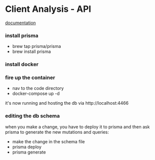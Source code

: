 # Client Analysis - API

[documentation](./api-documentation.md)

### install prisma
- brew tap prisma/prisma
- brew install prisma

### install docker

### fire up the container
- nav to the code directory
- docker-compose up -d

it's now running and hosting the db via http://localhost:4466


### editing the db schema
when you make a change, you have to deploy it to prisma and then ask prisma to generate the new mutations and queries:
- make the change in the schema file
- prisma deploy
- prisma generate


